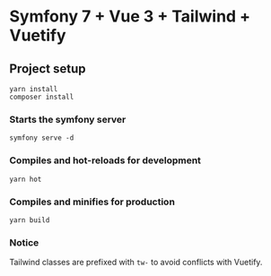 # Symfony 7 + Vue 3 + Tailwind + Vuetify

## Project setup

```
yarn install
composer install
```

### Starts the symfony server

```
symfony serve -d
```

### Compiles and hot-reloads for development

```
yarn hot
```

### Compiles and minifies for production

```
yarn build
```

### Notice
Tailwind classes are prefixed with `tw-` to avoid conflicts with Vuetify.
